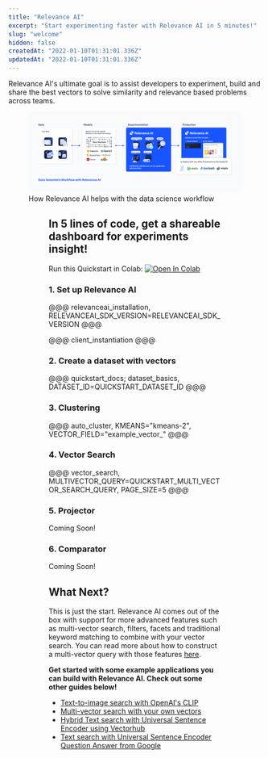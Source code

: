 ```yaml
---
title: "Relevance AI"
excerpt: "Start experimenting faster with Relevance AI in 5 minutes!"
slug: "welcome"
hidden: false
createdAt: "2022-01-10T01:31:01.336Z"
updatedAt: "2022-01-10T01:31:01.336Z"
---
```



Relevance AI's ultimate goal is to assist developers to experiment, build and share the best vectors to solve similarity and relevance based problems across teams.


<figure>
<img src="https://github.com/RelevanceAI/RelevanceAI-readme-docs/blob/v1.2.8/docs_template/_assets/RelevanceAI_DS_Workflow.png?raw=true"   alt="Relevance AI DS Workflow" />
<figcaption>How Relevance AI helps with the data science workflow</figcaption>
<figure>


## In 5 lines of code, get a shareable dashboard for experiments insight!

Run this Quickstart in Colab: [![Open In Colab](https://colab.research.google.com/assets/colab-badge.svg)](https://colab.research.google.com/github/RelevanceAI/RelevanceAI-readme-docs/blob/v1.2.8/docs/GETTING_STARTED/_notebooks/Intro-to-Relevance-AI.ipynb)

### 1. Set up Relevance AI

@@@ relevanceai_installation, RELEVANCEAI_SDK_VERSION=RELEVANCEAI_SDK_VERSION @@@


@@@ client_instantiation @@@

### 2. Create a dataset with vectors


@@@ quickstart_docs; dataset_basics, DATASET_ID=QUICKSTART_DATASET_ID @@@


### 3. Clustering

@@@ auto_cluster, KMEANS="kmeans-2",  VECTOR_FIELD="example_vector_" @@@

### 4. Vector Search

@@@ vector_search, MULTIVECTOR_QUERY=QUICKSTART_MULTI_VECTOR_SEARCH_QUERY, PAGE_SIZE=5 @@@



### 5. Projector

Coming Soon!

### 6. Comparator

Coming Soon!


## What Next?
This is just the start. Relevance AI comes out of the box with support for more advanced features such as multi-vector search, filters, facets and traditional keyword matching to combine with your vector search. You can read more about how to construct a multi-vector query with those features [here](doc:vector-search-prerequisites).

**Get started with some example applications you can build with Relevance AI. Check out some other guides below!**
- [Text-to-image search with OpenAI's CLIP](doc:quickstart-text-to-image-search)
- [Multi-vector search with your own vectors](doc:quickstart-multivector-search)
- [Hybrid Text search with Universal Sentence Encoder using Vectorhub](doc:quickstart-text-search)
- [Text search with Universal Sentence Encoder Question Answer from Google](doc:quickstart-question-answering)


